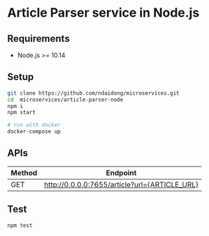 # Article Parser service in Node.js

## Requirements

- Node.js >= 10.14

## Setup

```bash
git clone https://github.com/ndaidong/microservices.git
cd  microservices/article-parser-node
npm i
npm start

# run with docker
docker-compose up
```


## APIs

| Method | Endpoint  |
|--------|---------- |
| GET | http://0.0.0.0:7655/article?url={ARTICLE_URL} |


## Test

```bash
npm test
```
